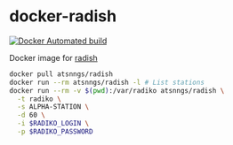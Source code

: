 docker-radish
======================

[![Docker Automated build](https://img.shields.io/docker/automated/atsnngs/radish.svg?maxAge=2592000)](https://hub.docker.com/r/atsnngs/radish/)

Docker image for [radish]

```sh
docker pull atsnngs/radish
docker run --rm atsnngs/radish -l # List stations
docker run --rm -v $(pwd):/var/radiko atsnngs/radish \
  -t radiko \
  -s ALPHA-STATION \
  -d 60 \
  -i $RADIKO_LOGIN \
  -p $RADIKO_PASSWORD
```

[radish]: https://github.com/uru2/radish
